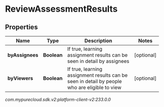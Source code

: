 # ReviewAssessmentResults


## Properties

| Name | Type | Description | Notes |
| ------------ | ------------- | ------------- | ------------- |
| **byAssignees** | **Boolean** | If true, learning assignment results can be seen in detail by assignees |  [optional] |
| **byViewers** | **Boolean** | If true, learning assignment results can be seen in detail by people who are eligible to view |  [optional] |




_com.mypurecloud.sdk.v2:platform-client-v2:233.0.0_
